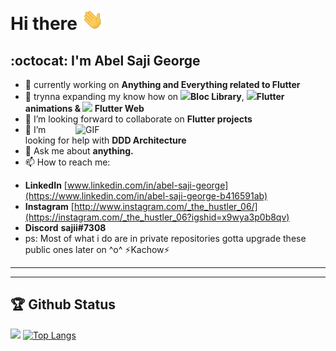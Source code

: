 # Hi there <img src="https://github.com/ABSphreak/ABSphreak/blob/master/gifs/Hi.gif" width="35px">
## :octocat: I'm Abel Saji George

- 🔭  currently working on **Anything and Everything related to Flutter**
- 🌱  trynna expanding my know how on <img height="25" src="https://encrypted-tbn0.gstatic.com/images?q=tbn:ANd9GcQUzqonOyZVFEbakrUBD9L2TkzDj_FQti48Ng&usqp=CAU">**Bloc Library**, <img height="25" src="https://res.cloudinary.com/practicaldev/image/fetch/s--xb_bTVNJ--/c_limit%2Cf_auto%2Cfl_progressive%2Cq_66%2Cw_880/https://thepracticaldev.s3.amazonaws.com/i/mjvizjakwj2xo2vq15ql.gif">**Flutter animations & <img height="25" src="https://miro.medium.com/max/1400/1*vgN2zojqiIYu23JPVuaSiA.jpeg"> Flutter Web**
- 👯 I’m looking forward to collaborate on **Flutter projects**<img align="right" alt="GIF" src="https://cdn.dribbble.com/users/1059583/screenshots/4171367/coding-freak.gif" width="400px" />
- 🤔 I’m looking for help with **DDD Architecture** 
- 💬 Ask me about **anything.**
- 📫 How to reach me: 
<!--   - **Portfolio**   [www.AbelSajiGeorge.me](https://abel-saji-george.github.io/portfolio/) -->
  - **LinkedIn**    [www.linkedin.com/in/abel-saji-george](https://www.linkedin.com/in/abel-saji-george-b416591ab)
  - **Instagram**   [http://www.instagram.com/_the_hustler_06/](https://instagram.com/_the_hustler_06?igshid=x9wya3p0b8qv)
  - **Discord**     **sajii#7308**
  - ps: Most of what i do are in private repositories gotta upgrade these public  ones later on  ^o^  ⚡Kachow⚡
  ---
  
  ---
  🏆 Github Status
  ---
  [![](https://github-readme-stats.vercel.app/api?username=abel-saji-george&&show_icons=true&title_color=ffffff&icon_color=bb2acf&text_color=daf7dc&bg_color=151515)](https://www.AbelSajiGeorge.me/)
  [![Top Langs](https://github-readme-stats.vercel.app/api/top-langs/?username=Abel-Saji-George&&show_icons=true&title_color=ffffff&icon_color=bb2acf&text_color=daf7dc&bg_color=151515)](https://github.com/Abel-Saji-George)
 


